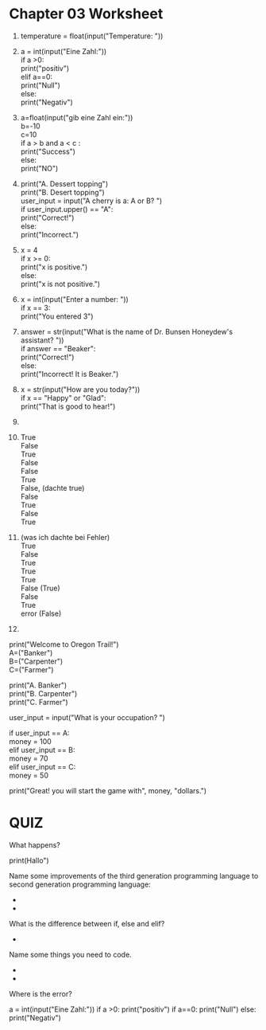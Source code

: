 # Chapter 03 Worksheet
1. temperature = float(input("Temperature: "))

2. a = int(input("Eine Zahl:"))<br>
if a >0:<br>
    print("positiv")<br>
elif a==0:<br>
    print("Null")<br>
else:<br>
    print("Negativ")<br>

3. a=float(input("gib eine Zahl ein:")) <br>
b=-10<br>
c=10<br>
if a > b and a < c :<br>
    print("Success")<br>
else:<br>
    print("NO")<br>

4. print("A. Dessert topping") <br>
print("B. Desert topping") <br>
user_input = input("A cherry is a: A or B? ") <br>
if user_input.upper() == "A": <br>
    print("Correct!")<br>
else:<br>
    print("Incorrect.")<br>

5. x = 4 <br>
if x >= 0:<br>
    print("x is positive.")<br>
else:<br>
    print("x is not positive.")<br>

6. x = int(input("Enter a number: "))<br>
if x == 3:<br>
    print("You entered 3")<br>

7.  answer = str(input("What is the name of Dr. Bunsen Honeydew's assistant? ")) <br>
if answer == "Beaker":<br>
    print("Correct!")<br>
else:<br>
    print("Incorrect! It is Beaker.")<br>

8. x = str(input("How are you today?"))<br>
if x == "Happy" or "Glad":<br>
    print("That is good to hear!")<br>

9. 

10. True<br>
False<br>
True<br>
False<br>
False<br>
True<br>
False, (dachte true)<br>
False<br>
True<br>
False<br>
True<br>

11. (was ich dachte bei Fehler)<br>
True <br>
False <br>
True <br>
True <br>
True <br>
False (True)<br>
False<br>
True<br>
error (False)<br>

12. 
print("Welcome to Oregon Trail!") <br>
A=("Banker")<br>
B=("Carpenter")<br>
C=("Farmer")<br>
 
print("A. Banker")<br>
print("B. Carpenter")<br>
print("C. Farmer")<br>

user_input = input("What is your occupation? ")<br>
 
if user_input == A:<br>
    money = 100<br>
elif user_input == B:<br>
    money = 70<br>
elif user_input == C:<br>
    money = 50<br>
 
print("Great! you will start the game with", money, "dollars.")<br>


# QUIZ

What happens?<br>

print(Hallo")

Name some improvements of the third generation programming language to second generation programming language:

- 

- 

What is the difference between if, else and elif?

-

Name some things you need to code. 

- 

-

Where is the error?

a = int(input("Eine Zahl:"))
if a >0:
    print("positiv")
if a==0:
    print("Null")
else:
    print("Negativ")





